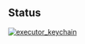 ## Status

[![executor_keychain](https://catalog.flipperzero.one/application/executor_keychain/widget)](https://catalog.flipperzero.one/application/executor_keychain/page)